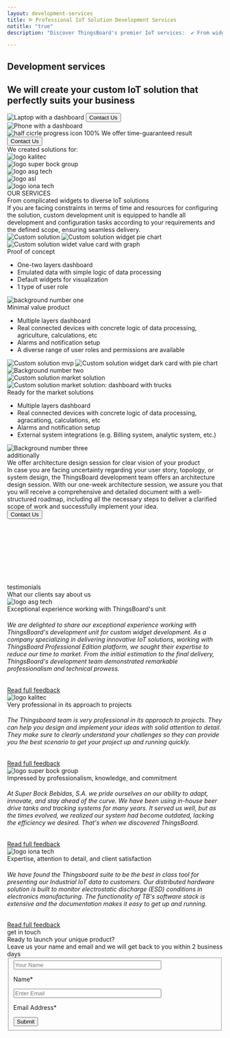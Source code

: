 ```yaml
---
layout: development-services
title: ᐉ Professional IoT Solution Development Services
notitle: "true"
description: "Discover ThingsBoard's premier IoT services:  ✔ From widgets to complex systems, ✔ including dashboards, ✔ device connections, and tailored ✔ system integration."

---
```

<section class="hero light-text">
</section>
<section id="first-screen">
    <div class="hero-container">
        <div id="hero-content">
            <h1 id="cdu-title-h1" class="cdu-title">Development services</h1>
            <h2 class="cdu-sub-title">We will create your custom IoT solution that perfectly suits your business</h2>
        </div>
        <div class="hero-image">
            <div class="image-wrapper-icon-laptop">
                <img
                    id="icon-laptop"
                    srcset="https://img.tbqa.cloud/development-services/laptop-with-dashboard_360x230_1x.png 360w, https://img.tbqa.cloud/development-services/laptop-with-dashboard_560x358_1x.png 560w, https://img.tbqa.cloud/development-services/laptop-with-dashboard_1127x720_1x.png 1127w, https://img.tbqa.cloud/development-services/laptop-with-dashboard_2254x1440_2x.png 2254w"
                    sizes="(max-width: 671px) 360px, (max-width: 999px) 560px, (min-width: 1000px)  1127px, 2254px"
                    src="https://img.tbqa.cloud/development-services/laptop-with-dashboard_1127x720_1x.png"
                    alt="Laptop with a dashboard"/>
                <button class="button schedule anchor-button" data-href="#get-in-touch">Contact Us</button>
            </div>
            <div class="image-wrapper-icon-phone">
                <img
                    id="icon-phone"
                    srcset="https://img.tbqa.cloud/development-services/phone-with-dashboard_459x552_1x.png 1x, https://img.tbqa.cloud/development-services/phone-with-dashboard_918x1104_2x.png 2x"
                    src="https://img.tbqa.cloud/development-services/phone-with-dashboard_459x552_1x.png"
                    alt="Phone with a dashboard"/>
            </div>
            <div class="schedule-block">
                <img
                    id="progress"
                    src="https://img.tbqa.cloud/development-services/half-circle-progress.svg"
                    alt="half cicrle progress icon"/>
                <span class="result-number">100%</span>
                <span class="result-text">We offer time-guaranteed result</span>
                <button class="button anchor-button" data-href="#get-in-touch">Contact Us</button>
            </div>
        </div>
    </div>
</section>

<section class="our-customers">
    <span class="title">We created solutions for:</span>
    <div class="customer-logos">
        <div class="logo">
            <img src="https://img.tbqa.cloud/development-services/logo-kalitec.svg" alt="logo kalitec"/>
        </div>
        <div class="logo">
            <img src="https://img.tbqa.cloud/development-services/logo-super-bock-group.svg" alt="logo super bock group"/>
        </div>
        <div class="logo">
            <img src="https://img.tbqa.cloud/development-services/logo-asg-tech.svg" alt="logo asg tech"/>
        </div>
        <div class="logo">
            <img src="https://img.tbqa.cloud/development-services/logo-asl.svg" alt="logo asl"/>
        </div>
        <div class="logo">
            <img src="https://img.tbqa.cloud/development-services/logo-iona-tech.svg" alt="logo iona tech"/>
        </div>
    </div>
</section>
<section class="cdu-services">
    <div class="content-wrapper">
        <div class="header">
            <div class="side-title">
                <span>OUR SERVICES</span>
            </div>
            <div class="section-title">From complicated widgets to diverse IoT solutions</div>
            <div class="section-text">If you are facing constraints in terms of time and resources for configuring the solution, custom development unit is equipped to handle all development and configuration tasks according to your requirements and the defined scope, ensuring seamless delivery.</div>
        </div>
    </div>
    <div id="content-poc" class="content-wrapper">
        <div class="poc">
            <div class="left-block">
                <img
                    id="solution-poc"
                    srcset="https://img.tbqa.cloud/development-services/solution-coinify_mobile.png 360w, https://img.tbqa.cloud/development-services/solution-coinify.png 1900w"
                    sizes="(max-width: 672px) 360px, 1900px"
                    src="https://img.tbqa.cloud/development-services/solution-coinify.png"
                    alt="Custom solution">
                <img
                    id="solution-widget-1"
                    class="absolute-image secondary-image"
                    srcset="https://img.tbqa.cloud/development-services/solution-widget-1_mobile.png 360w, https://img.tbqa.cloud/development-services/solution-widget-1.png 1920w"
                    sizes="(max-width: 672px) 360px, 1920px"
                    src="https://img.tbqa.cloud/development-services/solution-widget-1.png"
                    alt="Custom solution widget pie chart">
                <img
                    id="solution-widget-2"
                    srcset="https://img.tbqa.cloud/development-services/solution-widget-2_mobile.png 360w, https://img.tbqa.cloud/development-services/solution-widget-2.png 1920w"
                    sizes="(max-width: 672px) 360px, 1920px"
                    class="absolute-image secondary-image"
                    src="https://img.tbqa.cloud/development-services/solution-widget-2.png"
                    alt="Custom solution widet value card with graph">
            </div>
            <div class="right-block">
                <div class="section-title">
                    Proof of concept
                </div>
                <ul class="section-list">
                    <li>One-two layers dashboard</li>
                    <li>Emulated data with simple logic of data processing</li>
                    <li>Default widgets for visualization</li>
                    <li>1 type of user role</li>
                </ul>
            </div>
            <img id="number-one" class="absolute-image" src="https://img.tbqa.cloud/development-services/number-1.svg" alt="background number one">
        </div>
    </div>
    <div id="content-mvp" class="content-wrapper">
        <div class="mvp">
            <div class="left-block">
                <div class="section-title">
                    Minimal value product
                </div>
                <ul class="section-list">
                    <li>Multiple layers dashboard</li>
                    <li>Real connected devices with concrete logic of data processing, agriculture, calculations, etc</li>
                    <li>Alarms and notification setup</li>
                    <li>A diverse range of user roles and permissions are available</li>
                </ul>
            </div>
            <div class="right-block">
                <img
                    id="solution-mvp1"
                    srcset="https://img.tbqa.cloud/development-services/solution-mvp_mobile.png 360w, https://img.tbqa.cloud/development-services/solution-mvp.png 1920w"
                    sizes="(max-width: 672px) 360px, 1920px"
                    src="https://img.tbqa.cloud/development-services/solution-mvp.png"
                    alt="Custom solution mvp">
                <img
                    id="solution-widget-3"
                    srcset="https://img.tbqa.cloud/development-services/solution-widget-3_mobile.png 360w, https://img.tbqa.cloud/development-services/solution-widget-3.svg 1920w"
                    sizes="(max-width: 672px) 360px, 1920px"
                    class="absolute-image secondary-image"
                    src="https://img.tbqa.cloud/development-services/solution-widget-3.svg"
                    alt="Custom solution widget dark card with pie chart">
            </div>
            <img id="number-two" class="absolute-image" src="https://img.tbqa.cloud/development-services/number-2.svg" alt="Background number two">
        </div>
    </div>
    <div id="content-market-solution" class="content-wrapper">
        <div class="market-solution">
            <div class="left-block">
                <img
                    id="solution-market-solution1"
                    srcset="https://img.tbqa.cloud/development-services/solution-market-solution_mobile.png 360w, https://img.tbqa.cloud/development-services/solution-market-solution.png 1920w"
                    sizes="(max-width: 672px) 360px, 1920px"
                    src="https://img.tbqa.cloud/development-services/solution-market-solution.png"
                    alt="Custom solution market solution">
                <img
                    id="solution-market-solution2"
                    class="absolute-image base-image"
                    srcset="https://img.tbqa.cloud/development-services/solution-market-solution2_mobile.png 360w, https://img.tbqa.cloud/development-services/solution-market-solution2.png 1920w"
                    sizes="(max-width: 672px) 360px, 1920px"
                    src="https://img.tbqa.cloud/development-services/solution-market-solution2.png"
                    alt="Custom solution market solution: dashboard with trucks">
            </div>
            <div class="right-block">
                <div class="section-title">
                    Ready for the market solutions
                </div>
                <ul class="section-list">
                    <li>Multiple layers dashboard</li>
                    <li>Real connected devices with concrete logic of data processing, agracationg, calculations, etc</li>
                    <li>Alarms and notification setup</li>
                    <li>External system integrations (e.g. Billing system, analytic system, etc.)</li>
                </ul>
            </div>
            <img id="number-three" class="absolute-image" src="https://img.tbqa.cloud/development-services/number-3.svg" alt="Background number three">
        </div>
    </div>
    <div class="content-wrapper">
        <div class="additionally">
            <div class="side-title">
                <span>additionally</span>
            </div>
            <div class="info">
                <div class="left-block">
                    <div class="section-title">
                        We offer architecture design session for clear vision of your product
                    </div>
                    <div class="section-text">
                        In case you are facing uncertainty regarding your user story, topology, or system design, the ThingsBoard development team offers an architecture design session. With our one-week architecture session, we assure you that you will receive a comprehensive and detailed document with a well-structured roadmap, including all the necessary steps to deliver a clarified scope of work and successfully implement your idea.
                    </div>
                </div>
                <div class="right-block">
                    <button class="anchor-button" data-href="#get-in-touch">Contact Us</button>
                </div>
            </div>
            <span id="additionally-bg1"></span>
            <span id="additionally-bg2"></span>
        </div>
    </div>
    <svg id="rectangle1" class="bg-rectangle"></svg>
</section>

<section class="testimonials">
    <div class="content-wrapper">
        <div class="upper-block">
            <div class="side-title">
                <span>testimonials</span>
            </div>
            <div class="section-title">
                What our clients say about us
            </div>
        </div>
        <div id="carousel-wrapper">
            <div class="reviews-carousel owl-carousel owl-theme">
                <div class="review">
                    <div class="logo">
                        <img src="https://img.tbqa.cloud/development-services/logo-asg-tech.svg" alt="logo asg tech"/>
                    </div>
                    <div class="review-header">Exceptional experience working with ThingsBoard's unit</div>
                    <div class="review-body">
                        <h6>We are delighted to share our exceptional experience working with ThingsBoard's development unit for custom widget development. As a company specializing in delivering innovative IoT solutions, working with ThingsBoard Professional Edition platform, we sought their expertise to reduce our time to market. From the initial estimation to the final delivery, ThingsBoard's development team demonstrated remarkable professionalism and technical prowess.</h6>
                    </div>
                    <a href="/docs/services/development-services/customers-full-reviews/#review-asg" class="full-review-link">Read full feedback</a>
                </div>
                <div class="review">
                    <div class="logo">
                        <img src="https://img.tbqa.cloud/development-services/logo-kalitec.svg" alt="logo kalitec"/>
                    </div>
                    <div class="review-header">Very professional in its approach to projects</div>
                    <div class="review-body">
                        <h6>The Thingsboard team is very professional in its approach to projects. They can help you design and implement your ideas with solid attention to detail. They make sure to clearly understand your challenges so they can provide you the best scenario to get your project up and running quickly.</h6>
                    </div>
                    <a href="/docs/services/development-services/customers-full-reviews/#review-kalitec" class="full-review-link">Read full feedback</a>
                </div>
                <div class="review">
                    <div class="logo">
                        <img src="https://img.tbqa.cloud/development-services/logo-super-bock-group.svg" alt="logo super bock group"/>
                    </div>
                    <div class="review-header">Impressed by professionalism, knowledge, and commitment</div>
                    <div class="review-body">
                        <h6>At Super Bock Bebidas, S.A. we pride ourselves on our ability to adapt, innovate, and stay ahead of the curve. We have been using in-house beer drive tanks and tracking systems for many years. It served us well, but as the times evolved, we realized our system had become outdated, lacking the efficiency we desired. That's when we discovered ThingsBoard.</h6>
                    </div>
                    <a href="/docs/services/development-services/customers-full-reviews/#review-superbockgroup" class="full-review-link">Read full feedback</a>
                </div>
                <div class="review">
                    <div class="logo">
                        <img src="https://img.tbqa.cloud/development-services/logo-iona-tech.svg" alt="logo iona tech"/>
                    </div>
                    <div class="review-header">Expertise, attention to detail, and client satisfaction</div>
                    <div class="review-body">
                        <h6>We have found the Thingsboard suite to be the best in class tool for presenting our Industrial IoT data to customers. Our distributed hardware solution is built to monitor electrostatic discharge (ESD) conditions in electronics manufacturing. The functionality of TB's software stack is extensive and the documentation makes it easy to get up and running.</h6>
                    </div>
                    <a href="/docs/services/development-services/customers-full-reviews/#review-ionatech" class="full-review-link">Read full feedback</a>
                </div>
            </div>
        </div>
    </div>
</section>

<section id="get-in-touch" class="get-in-touch">
    <div class="content-wrapper">
        <div id="content-get-in-touch">
            <div class="side-title">
                <span id="side-title-heading">get in touch</span>
            </div>
            <div class="info">
                <div class="section-title">Ready to launch your unique product?</div>
                <div class="section-text">Leave us your name and email and we will get back to you within 2 business days</div>
            </div>
            <form id="contact-form" class="contact-form" method="post" onsubmit="return validateContactForm(this)">
                <fieldset>
                    <div class="form-section">
                        <div class="form-element">
                            <label for="name">
                                <input id="name" class="cdu-form-control" value="" placeholder="Your Name" name="name" type="text" size="40" maxlength="50">
                                <p>Name*</p>
                            </label>
                        </div>
                        <div class="form-element">
                            <label for="email">
                                <input id="email" class="cdu-form-control" value="" placeholder="Enter Email" name="email" type="email" size="40" maxlength="80">
                                <p>Email Address*</p>
                            </label>
                        </div>
                    </div>
                    <div class="submit-button-container">
                        <input class="cdu-button" value="Submit" type="submit">
                    </div>
                </fieldset>
            </form>
        </div>
    </div>
</section>
<!-- <svg id="rectangle2" class="bg-rectangle"><rect/></svg> -->
<!-- <svg id="rectangle3" class="bg-rectangle"><rect/></svg> -->

<script type="text/javascript">
    document.querySelectorAll('.anchor-button').forEach(anchor => {
        anchor.addEventListener('click', function (e) {
            e.preventDefault();

            document.querySelector(this.getAttribute('data-href')).scrollIntoView({
                behavior: 'smooth'
            });
        });
    });


    let cduHeader = document.querySelector(".cdu-services .header");

    const headerObserver = new IntersectionObserver(entries => {
        entries.forEach(entry => {
            if (entry.isIntersecting) {
                entry.target.classList.add("header-animation");
                headerObserver.unobserve(entry.target);
            }
        })
    }, {
        threshold: 0.5
    });

    headerObserver.observe(cduHeader);


    const sectionLists = document.querySelectorAll(".section-list");

    const sectionListObserver = new IntersectionObserver(entries => {
        entries.forEach(entry => {
            if (entry.isIntersecting) {
                entry.target.classList.add("section-list-animation");
                sectionListObserver.unobserve(entry.target);
            }
        })
    }, {
        threshold: 0.2
    });

    sectionLists.forEach(sectionList => {
        sectionListObserver.observe(sectionList)
    });

    const baseImages = document.querySelectorAll(".base-image");

    const baseImagesObserver = new IntersectionObserver(entries => {
        entries.forEach(entry => {
            if (entry.isIntersecting) {
                entry.target.classList.add("base-image-animation");
                baseImagesObserver.unobserve(entry.target);
            }
        })
    }, {
        threshold: 0.3
    });

    baseImages.forEach(element => {
        baseImagesObserver.observe(element)
    });

    const secondaryImages = document.querySelectorAll(".secondary-image");

    const secondaryImagesObserver = new IntersectionObserver(entries => {
        entries.forEach(entry => {
            if (entry.isIntersecting) {
                entry.target.classList.add("secondary-image-animation");
                secondaryImagesObserver.unobserve(entry.target);
            }
        })
    }, {
        threshold: 0.2
    });

    secondaryImages.forEach(element => {
        secondaryImagesObserver.observe(element)
    });

    jqueryDefer(Owl);

    function Owl() {
        var scriptsList = [
            {src: '/css/owl.carousel.min.css', type: 'css'},
            {src: '/css/owl.theme.default.min.css', type: 'css'},
            {src: '/js/owl.carousel.min.js', type: 'script'}
        ];
        loadNextScript(0, scriptsList,
            function() {
                $(document).ready(function(){
                    $('.owl-carousel').owlCarousel({
                        items:1,
                        margin:50,
                        stagePadding: 0,
                        autoHeight:false,
                        loop:true,
                        autoplay:true,
                        autoplayTimeout:5000,
                        autoplayHoverPause:true,
                        nav:true,
                        responsive: {
                            1000: {
                                margin:100,
                                stagePadding: 50,
                            }
                        }
                    });
                });
            }
        );
    }


    function validateContactForm(form) {
        var name = $('input[name=name]', form).val();
        var email = $('input[name=email]', form).val();

        if (!validateValue('Name', name)) {
            return false;
        }
        if (!validateValue('Email Address', email)) {
            return false;
        }

        var emailExp = /^[a-zA-Z0-9._%-]+@[a-zA-Z0-9.-]+\.[a-zA-Z]{2,4}$/;
        if(email.match(emailExp)==null) {
            window.alert("Entered Email Address is not valid.");
            return false;
        }
    }

    function validateValue(name, val) {
        if (isEmpty(val)) {
            window.alert("Please fill '" + name + "' field.");
            return false;
        }
        return true;
    }

    function isEmpty(val) {
        return val === undefined || val === null || val.trim().length == 0;
    }


    var contactform =  document.getElementById('contact-form');

    contactform.setAttribute('action', 'https://formspree.io/f/xbjvbeln');

    jqueryDefer(
        function () {
            $( document ).ready(function() {
               /*  $('html, body').animate({
                            scrollTop: $('#contact-form').offset().top - 200
                          }, 0);*/
                 $('#contact-form .form-element .form-control').addClass("input--empty");
                 $('#contact-form .form-element .form-control').on('input', function() {
                      if( !$(this).val() ) {
                         $(this).addClass("input--empty");
                      } else {
                         $(this).removeClass("input--empty");
                      }
                 });

                 $.urlParam = function (name) {
                     var results = new RegExp('[\?&]' + name + '=([^&#]*)').exec(window.location.href);
                     return results ? results[1] : null;
                 };
                 var subjectValue = $.urlParam('subject');
                 if (subjectValue != undefined && subjectValue.trim().length > 0) {
                    $('#contact-form select[name=subject]').val(decodeURIComponent(subjectValue));
                    $('#contact-form select[name=subject]').removeClass("input--empty");
                 }
            });
        }
    );
</script>
